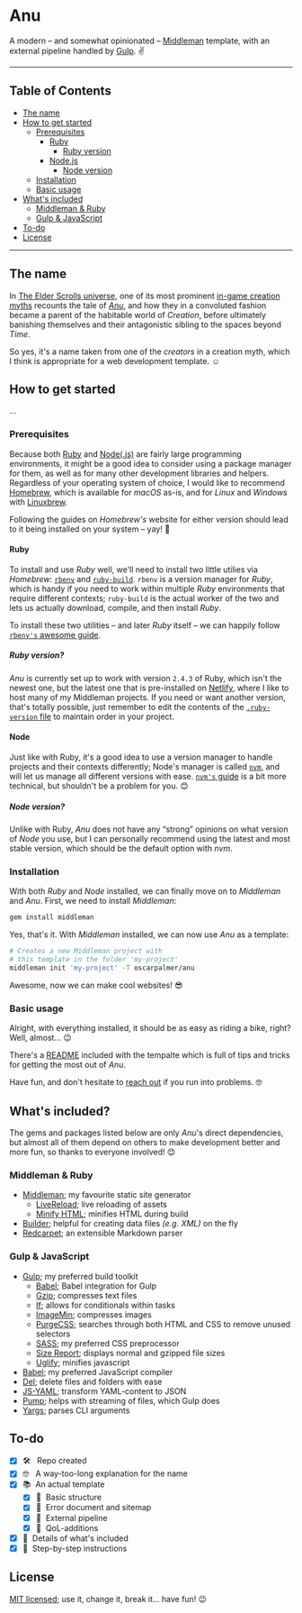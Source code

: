 # Anu

A modern &ndash; and somewhat opinionated &ndash; [Middleman](https://middlemanapp.com) template, with an external pipeline handled by [Gulp](https://gulpjs.com). :v:

---

## Table of Contents

- [The name](#the-name)
- [How to get started](#how-to-get-started)
  - [Prerequisites](#prerequisites)
    - [Ruby](#ruby)
      - [Ruby version](#ruby-version)
    - [Node.js](#node)
      - [Node version](#node-version)
  - [Installation](#installation)
  - [Basic usage](#basic-usage)
- [What's included](#whats-included)
  - [Middleman & Ruby](#middleman--ruby)
  - [Gulp & JavaScript](#gulp--javascript)
- [To-do](#to-do)
- [License](#license)

---

## The name

In [The Elder Scrolls universe](https://elderscrolls.bethesda.net), one of its most prominent [in-game creation myths](https://en.uesp.net/wiki/Lore:The_Annotated_Anuad) recounts the tale of _[Anu](https://en.uesp.net/wiki/Lore:Anu)_, and how they in a convoluted fashion became a parent of the habitable world of _Creation_, before ultimately banishing themselves and their antagonistic sibling to the spaces beyond _Time_.

So yes, it's a name taken from one of the _creators_ in a creation myth, which I think is appropriate for a web development template. :relaxed:

## How to get started

…

### Prerequisites

Because both [Ruby](https://www.ruby-lang.org/en/) and [Node(.js)](https://nodejs.org/en/) are fairly large programming environments, it might be a good idea to consider using a package manager for them, as well as for many other development libraries and helpers. Regardless of your operating system of choice, I would like to recommend [Homebrew](https://brew.sh), which is available for _macOS_ as-is, and for _Linux_ and _Windows_ with [Linuxbrew](https://docs.brew.sh/Linuxbrew).

Following the guides on _Homebrew's_ website for either version should lead to it being installed on your system – yay! :beer:

#### Ruby

To install and use _Ruby_ well, we'll need to install two little utilies via _Homebrew_: [`rbenv`](https://github.com/rbenv/rbenv) and [`ruby-build`](https://github.com/rbenv/ruby-build). `rbenv` is a version manager for _Ruby_, which is handy if you need to work within multiple _Ruby_ environments that require different contexts; `ruby-build` is the actual worker of the two and lets us actually download, compile, and then install _Ruby_.

To install these two utilities – and later _Ruby_ itself – we can happily follow [`rbenv's` awesome guide](https://github.com/rbenv/rbenv#installation).

##### Ruby version?

_Anu_ is currently set up to work with version `2.4.3` of Ruby, which isn't the newest one, but the latest one that is pre-installed on [Netlify](https://www.netlify.com), where I like to host many of my Middleman projects. If you need or want another version, that's totally possible, just remember to edit the contents of the [`.ruby-version` file](template/.ruby-version) to maintain order in your project.

#### Node

Just like with Ruby, it's a good idea to use a version manager to handle projects and their contexts differently; Node's manager is called [`nvm`](https://github.com/creationix/nvm), and will let us manage all different versions with ease. [`nvm's` guide](https://github.com/creationix/nvm#installation) is a bit more technical, but shouldn't be a problem for you. :blush:

##### Node version?

Unlike with Ruby, _Anu_ does not have any &ldquo;strong&rdquo; opinions on what version of _Node_ you use, but I can personally recommend using the latest and most stable version, which should be the default option with _nvm_.

### Installation

With both _Ruby_ and _Node_ installed, we can finally move on to _Middleman_ and _Anu_. First, we need to install _Middleman_:

```bash
gem install middleman
```

Yes, that's it. With _Middleman_ installed, we can now use _Anu_ as a template:

```bash
# Creates a new Middleman project with
# this template in the folder 'my-project'
middleman init 'my-project' -T oscarpalmer/anu
```

Awesome, now we can make cool websites! :sunglasses:

### Basic usage

Alright, with everything installed, it should be as easy as riding a bike, right? Well, almost… :wink:

There's a [README](template/README.md) included with the tempalte which is full of tips and tricks for getting the most out of _Anu_.

Have fun, and don't hesitate to [reach out](https://twitter.com/ohpalmer) if you run into problems. 🤓

## What's included?

The gems and packages listed below are only _Anu_'s direct dependencies, but almost all of them depend on others to make development better and more fun, so thanks to everyone involved! :blush:

### Middleman & Ruby

- [Middleman](https://middlemanapp.com); my favourite static site generator
  - [LiveReload](https://rubygems.org/gems/middleman-livereload); live reloading of assets
  - [Minify HTML](https://rubygems.org/gems/middleman-minify-html); minifies HTML during build
- [Builder](https://rubygems.org/gems/builder); helpful for creating data files _(e.g. XML)_ on the fly
- [Redcarpet](https://rubygems.org/gems/redcarpet); an extensible Markdown parser

### Gulp & JavaScript

- [Gulp](https://gulpjs.com); my preferred build toolkit
  - [Babel](https://www.npmjs.com/package/gulp-babel); Babel integration for Gulp
  - [Gzip](https://www.npmjs.com/package/gulp-gzip); compresses text files
  - [If](https://www.npmjs.com/package/gulp-if); allows for conditionals within tasks
  - [ImageMin](https://www.npmjs.com/package/gulp-imagemin); compresses images
  - [PurgeCSS](https://www.npmjs.com/package/gulp-purgecss); searches through both HTML and CSS to remove unused selectors
  - [SASS](https://www.npmjs.com/package/gulp-sass); my preferred CSS preprocessor
  - [Size Report](https://www.npmjs.com/package/gulp-sizereport); displays normal and gzipped file sizes
  - [Uglify](https://www.npmjs.com/package/gulp-uglify); minifies javascript
- [Babel](https://babeljs.io); my preferred JavaScript compiler
- [Del](https://www.npmjs.com/package/del); delete files and folders with ease
- [JS-YAML](https://www.npmjs.com/package/js-yaml); transform YAML-content to JSON
- [Pump](https://www.npmjs.com/package/pump); helps with streaming of files, which Gulp does
- [Yargs](https://www.npmjs.com/package/yargs); parses CLI arguments

## To-do

- [x] 🛠 &nbsp;&nbsp;Repo created
- [x] 🤓 &nbsp;&nbsp;A way-too-long explanation for the name
- [x] :books:&nbsp;&nbsp;An actual template
  - [x] :green_book:&nbsp;&nbsp;Basic structure
  - [x] :closed_book:&nbsp;&nbsp;Error document and sitemap
  - [x] :blue_book:&nbsp;&nbsp;External pipeline
  - [x] :orange_book:&nbsp;&nbsp;QoL-additions
- [x] :pencil:&nbsp;&nbsp;Details of what's included
- [x] :book:&nbsp;&nbsp;Step-by-step instructions

## License

[MIT licensed](LICENSE); use it, change it, break it… have fun! :wink:
